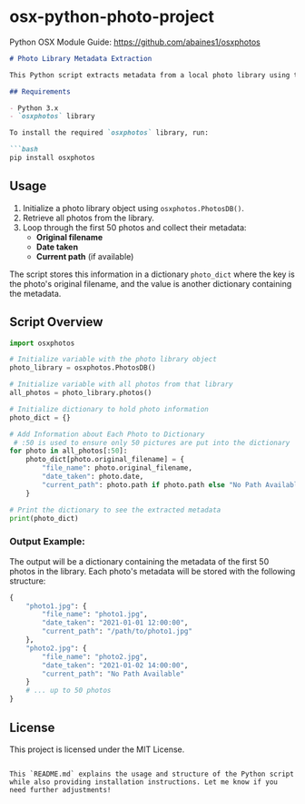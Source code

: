 # osx-python-photo-project

Python OSX Module Guide: https://github.com/abaines1/osxphotos 

```markdown
# Photo Library Metadata Extraction

This Python script extracts metadata from a local photo library using the `osxphotos` library. The script retrieves the first 50 photos from the library and stores key information about each photo in a dictionary.

## Requirements

- Python 3.x
- `osxphotos` library

To install the required `osxphotos` library, run:

```bash
pip install osxphotos
```

## Usage

1. Initialize a photo library object using `osxphotos.PhotosDB()`.
2. Retrieve all photos from the library.
3. Loop through the first 50 photos and collect their metadata:
   - **Original filename**
   - **Date taken**
   - **Current path** (if available)

The script stores this information in a dictionary `photo_dict` where the key is the photo's original filename, and the value is another dictionary containing the metadata.

## Script Overview

```python
import osxphotos

# Initialize variable with the photo library object
photo_library = osxphotos.PhotosDB()

# Initialize variable with all photos from that library
all_photos = photo_library.photos()

# Initialize dictionary to hold photo information
photo_dict = {}

# Add Information about Each Photo to Dictionary
 # :50 is used to ensure only 50 pictures are put into the dictionary 
for photo in all_photos[:50]:
    photo_dict[photo.original_filename] = {
        "file_name": photo.original_filename,
        "date_taken": photo.date,
        "current_path": photo.path if photo.path else "No Path Available"
    }

# Print the dictionary to see the extracted metadata
print(photo_dict)
```

### Output Example:

The output will be a dictionary containing the metadata of the first 50 photos in the library. Each photo's metadata will be stored with the following structure:

```python
{
    "photo1.jpg": {
        "file_name": "photo1.jpg",
        "date_taken": "2021-01-01 12:00:00",
        "current_path": "/path/to/photo1.jpg"
    },
    "photo2.jpg": {
        "file_name": "photo2.jpg",
        "date_taken": "2021-01-02 14:00:00",
        "current_path": "No Path Available"
    }
    # ... up to 50 photos
}
```

## License

This project is licensed under the MIT License.
```

This `README.md` explains the usage and structure of the Python script while also providing installation instructions. Let me know if you need further adjustments!